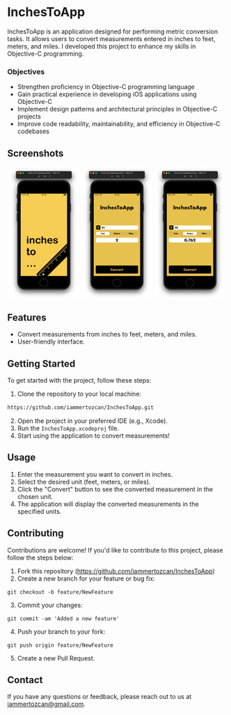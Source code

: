 # InchesToApp
InchesToApp is an application designed for performing metric conversion tasks. It allows users to convert measurements entered in inches to feet, meters, and miles. I developed this project to enhance my skills in Objective-C programming.

### Objectives
- Strengthen proficiency in Objective-C programming language
- Gain practical experience in developing iOS applications using Objective-C
- Implement design patterns and architectural principles in Objective-C projects
- Improve code readability, maintainability, and efficiency in Objective-C codebases

## Screenshots
<div style="display: flex; justify-content: space-around;">
    <img src="./images/launchScreen.png" alt="Launch Screen" style="width: 32%;">
    <img src="./images/usage1.png" alt="Usage" style="width: 32%;">
    <img src="./images/usage2.png" alt="Usage 2" style="width: 32%;">
</div>

## Features
- Convert measurements from inches to feet, meters, and miles.
- User-friendly interface.

## Getting Started
To get started with the project, follow these steps:
1. Clone the repository to your local machine:
```bash
https://github.com/iammertozcan/InchesToApp.git
```
2. Open the project in your preferred IDE (e.g., Xcode).
3. Run the `InchesToApp.xcodeproj` file.
4. Start using the application to convert measurements!

## Usage
1. Enter the measurement you want to convert in inches.
2. Select the desired unit (feet, meters, or miles).
3. Click the "Convert" button to see the converted measurement in the chosen unit.
4. The application will display the converted measurements in the specified units.

## Contributing
Contributions are welcome! If you'd like to contribute to this project, please follow the steps below:
1. Fork this repository (https://github.com/iammertozcan/InchesToApp)
2. Create a new branch for your feature or bug fix:
```
git checkout -b feature/NewFeature
```
3. Commit your changes:
```
git commit -am 'Added a new feature'
```
4. Push your branch to your fork:
```
git push origin feature/NewFeature
```
5. Create a new Pull Request.

## Contact
If you have any questions or feedback, please reach out to us at [iammertozcan@gmail.com](mailto:iammertozcan@gmail.com).
